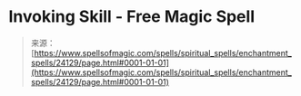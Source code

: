 <!--yml
category: 未分类
date: 2024-06-12 19:09:49
-->

# Invoking Skill - Free Magic Spell

> 来源：[https://www.spellsofmagic.com/spells/spiritual_spells/enchantment_spells/24129/page.html#0001-01-01](https://www.spellsofmagic.com/spells/spiritual_spells/enchantment_spells/24129/page.html#0001-01-01)